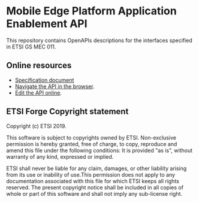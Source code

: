 # Mobile Edge Platform Application Enablement API 

This repository contains OpenAPIs descriptions for the interfaces specified in ETSI GS MEC 011.

## Online resources

* [Specification document](https://docbox.etsi.org/ISG/MEC/70-Draft/0011v211Plat.App.Enabl/MEC-0011v211Plat.App.Enablv205.zip)
* [Navigate the API in the browser](https://forge.etsi.org/swagger/ui/?url=https://forge.etsi.org/gitlab/mec/gs011-app-enablement-api/raw/mec11v205-swagger2/Mp1.yaml).
* [Edit the API online](https://forge.etsi.org/swagger/editor/?url=https://forge.etsi.org/gitlab/mec/gs011-app-enablement-api/raw/mec11v205-swagger2/Mp1.yaml).



## ETSI Forge Copyright statement

Copyright (c) ETSI 2019.

This software is subject to copyrights owned by ETSI. Non-exclusive permission 
is hereby granted, free of charge, to copy, reproduce and amend this file 
under the following conditions: It is provided "as is", without warranty of any 
kind, expressed or implied. 

ETSI shall never be liable for any claim, damages, or other liability arising 
from its use or inability of use.This permission does not apply to any documentation 
associated with this file for which ETSI keeps all rights reserved. The present 
copyright notice shall be included in all copies of whole or part of this 
software and shall not imply any sub-license right.
